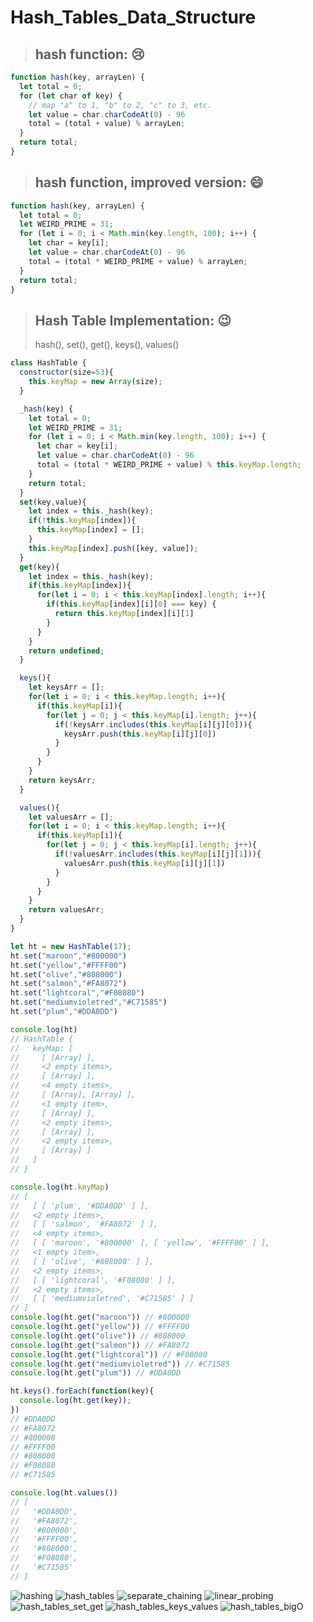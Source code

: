 # Hash_Tables_Data_Structure


> ## hash function: :cry: 
``` js
function hash(key, arrayLen) {
  let total = 0;
  for (let char of key) {
    // map "a" to 1, "b" to 2, "c" to 3, etc.
    let value = char.charCodeAt(0) - 96
    total = (total + value) % arrayLen;
  }
  return total;
}
```

> ## hash function, improved version: :smile:
``` js
function hash(key, arrayLen) {
  let total = 0;
  let WEIRD_PRIME = 31;
  for (let i = 0; i < Math.min(key.length, 100); i++) {
    let char = key[i];
    let value = char.charCodeAt(0) - 96
    total = (total * WEIRD_PRIME + value) % arrayLen;
  }
  return total;
}
```

> ## Hash Table Implementation: :wink:
> hash(), set(), get(), keys(), values()
``` js
class HashTable {
  constructor(size=53){
    this.keyMap = new Array(size);
  }

  _hash(key) {
    let total = 0;
    let WEIRD_PRIME = 31;
    for (let i = 0; i < Math.min(key.length, 100); i++) {
      let char = key[i];
      let value = char.charCodeAt(0) - 96
      total = (total * WEIRD_PRIME + value) % this.keyMap.length;
    }
    return total;
  }
  set(key,value){
    let index = this._hash(key);
    if(!this.keyMap[index]){
      this.keyMap[index] = [];
    }
    this.keyMap[index].push([key, value]);
  }
  get(key){
    let index = this._hash(key);
    if(this.keyMap[index]){
      for(let i = 0; i < this.keyMap[index].length; i++){
        if(this.keyMap[index][i][0] === key) {
          return this.keyMap[index][i][1]
        }
      }
    }
    return undefined;
  }

  keys(){
    let keysArr = [];
    for(let i = 0; i < this.keyMap.length; i++){
      if(this.keyMap[i]){
        for(let j = 0; j < this.keyMap[i].length; j++){
          if(!keysArr.includes(this.keyMap[i][j][0])){
            keysArr.push(this.keyMap[i][j][0])
          }
        }
      }
    }
    return keysArr;
  }

  values(){
    let valuesArr = [];
    for(let i = 0; i < this.keyMap.length; i++){
      if(this.keyMap[i]){
        for(let j = 0; j < this.keyMap[i].length; j++){
          if(!valuesArr.includes(this.keyMap[i][j][1])){
            valuesArr.push(this.keyMap[i][j][1])
          }
        }
      }
    }
    return valuesArr;
  }
}

let ht = new HashTable(17);
ht.set("maroon","#800000")
ht.set("yellow","#FFFF00")
ht.set("olive","#808000")
ht.set("salmon","#FA8072")
ht.set("lightcoral","#F08080")
ht.set("mediumvioletred","#C71585")
ht.set("plum","#DDA0DD")

console.log(ht)
// HashTable {
//   keyMap: [
//     [ [Array] ],
//     <2 empty items>,
//     [ [Array] ],
//     <4 empty items>,
//     [ [Array], [Array] ],
//     <1 empty item>,
//     [ [Array] ],
//     <2 empty items>,
//     [ [Array] ],
//     <2 empty items>,
//     [ [Array] ]
//   ]
// }

console.log(ht.keyMap)
// [
//   [ [ 'plum', '#DDA0DD' ] ],
//   <2 empty items>,
//   [ [ 'salmon', '#FA8072' ] ],
//   <4 empty items>,
//   [ [ 'maroon', '#800000' ], [ 'yellow', '#FFFF00' ] ],
//   <1 empty item>,
//   [ [ 'olive', '#808000' ] ],
//   <2 empty items>,
//   [ [ 'lightcoral', '#F08080' ] ],
//   <2 empty items>,
//   [ [ 'mediumvioletred', '#C71585' ] ]
// ]
console.log(ht.get("maroon")) // #800000
console.log(ht.get("yellow")) // #FFFF00
console.log(ht.get("olive")) // #808000
console.log(ht.get("salmon")) // #FA8072
console.log(ht.get("lightcoral")) // #F08080
console.log(ht.get("mediumvioletred")) // #C71585
console.log(ht.get("plum")) // #DDA0DD

ht.keys().forEach(function(key){
  console.log(ht.get(key));
})
// #DDA0DD
// #FA8072
// #800000
// #FFFF00
// #808000
// #F08080
// #C71585

console.log(ht.values())
// [
//   '#DDA0DD',
//   '#FA8072',
//   '#800000',
//   '#FFFF00',
//   '#808000',
//   '#F08080',
//   '#C71585'
// ]

```
![hashing](https://github.com/NoriKaneshige/Hash_Tables_Data_Structure/blob/master/hashing.png)
![hash_tables](https://github.com/NoriKaneshige/Hash_Tables_Data_Structure/blob/master/hash_tables.png)
![separate_chaining](https://github.com/NoriKaneshige/Hash_Tables_Data_Structure/blob/master/separate_chaining.png)
![linear_probing](https://github.com/NoriKaneshige/Hash_Tables_Data_Structure/blob/master/linear_probing.png)
![hash_tables_set_get](https://github.com/NoriKaneshige/Hash_Tables_Data_Structure/blob/master/hash_tables_set_get.png)
![hash_tables_keys_values](https://github.com/NoriKaneshige/Hash_Tables_Data_Structure/blob/master/hash_tables_keys_values.png)
![hash_tables_bigO](https://github.com/NoriKaneshige/Hash_Tables_Data_Structure/blob/master/hash_tables_bigO.png)


